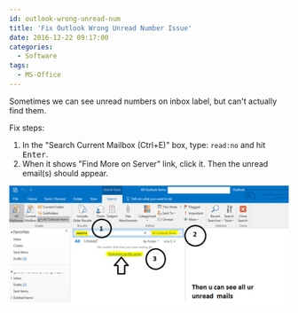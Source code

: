 ```yaml
---
id: outlook-wrong-unread-num
title: 'Fix Outlook Wrong Unread Number Issue'
date: 2016-12-22 09:17:00
categories:
  - Software
tags:
  - MS-Office
---
```


Sometimes we can see unread numbers on inbox label, but can't actually find them.

Fix steps:

1. In the "Search Current Mailbox (Ctrl+E)" box, type: `read:no` and hit <kbd>Enter</kbd>.
2. When it shows "Find More on Server" link, click it. Then the unread email(s) should appear.

![](/static/images/outlook-wrong-unread-num.png)
